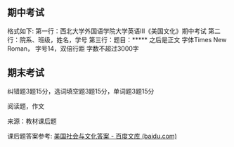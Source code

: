 ## 期中考试

格式如下:
第一行：西北大学外国语学院大学英语III《美国文化》期中考试
第二行：院系、班级，姓名，学号
第三行：题目：*****
之后是正文
字体Times New Roman， 字号14，双倍行距
字数不超过3000字

## 期末考试

纠错题3题15分，选词填空题3题15分，单词题3题15分

阅读题，作文 

来源：教材课后题

课后题答案参考: [美国社会与文化答案 - 百度文库 (baidu.com)](https://wenku.baidu.com/view/2139a1e7ba4cf7ec4afe04a1b0717fd5360cb27f.html?_wkts_=1676815825424)